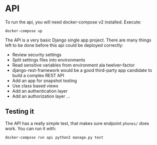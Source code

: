 # API

To run the api, you will need docker-compose v2 installed. Execute:

    docker-compose up

The API is a very basic Django single app project. There are many things left to be done before this api could be deployed correctly:

* Review security settings
* Split settings files into environments
* Read sensitive variables from environment ala twelver-factor
* django-rest-framework would be a good third-party app candidate to build a complex REST API
* Add an app for snapshot testing
* Use class based views
* Add an authentication layer
* Add an authorization layer
...

## Testing it

The API has a really simple test, that makes sure endpoint `phones/` does work. You can run it with:

    docker-compose run api python2 manage.py test
